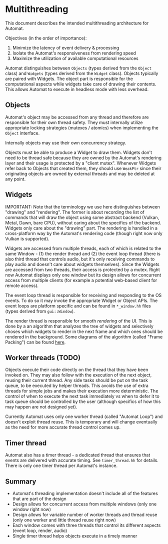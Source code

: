 # Multithreading

This document describes the intended multithreading architecture for Automat.

Objectives (in the order of importance):
1. Minimize the latency of event delivery & processing
2. Isolate the Automat's responsiveness from rendering speed
3. Maximize the utilization of available computational resources

Automat distinguishes between `Objects` (types derived from the `Object` class) and `Widgets` (types derived from the `Widget` class). Objects typically are paired with Widgets. The object part is responsible for the computational aspects while widgets take care of drawing their contents. This allows Automat to execute in headless mode with less overhead.

## Objects

Automat's object may be accessed from any thread and therefore are responsible for their own thread safety. They must internally utilize appropriate locking strategies (mutexes / atomics) when implementing the `Object` interface.

Internally objects may use their own concurrency strategy.

Objects must be able to produce a Widget to draw them. Widgets don't need to be thread safe because they are owned by the Automat's rendering layer and their usage is protected by a "client mutex". Whenever Widgets refer back to Objects that created them, they should use `WeakPtr` since their originating objects are owned by external threads and may be deleted at any point.

## Widgets

IMPORTANT: Note that the terminology we use here distinguishes between "drawing" and "rendering". The former is about recording the list of commands that will draw the object using some abstract backend (Vulkan, Metal, Dawn, bare CPU), without caring about the specifics of the backend. Widgets only care about the "drawing" part. The rendering is handled in a cross-platform way by the Automat's rendering code (though right now only Vulkan is supported).

Widgets are accessed from multiple threads, each of which is related to the same Window - (1) the render thread and (2) the event loop thread (there is also third thread that controls audio, but it's only receiving commands to play audio and doesn't care about widgets themselves). Since the Widgets are accessed from two threads, their access is protected by a mutex. Right now Automat displays only one window but its design allows for concurrent access from multiple clients (for example a potential web-based client for remote access).

The event loop thread is responsible for receiving and responding to the OS events. To do so it may invoke the appropriate Widget or Object APIs. The event loops are platform specific and can be found in `*_window.hh` files (types derived from `gui::Window`).

The render thread is responsible for smooth *rendering* of the UI. This is done by a an algorithm that analyzes the tree of widgets and selectively choses which widgets to render in the next frame and which ones should be rendered in the background. Some diagrams of the algorithm (called "Frame Packing") can be found [here](https://www.tldraw.com/ro/3d97dFMiuM0MLgqyyP0SG?d=v0.0.1369.751.oabcxxQj34hFXH8A6_75W).

## Worker threads (TODO)

Objects execute their code directly on the thread that they have been invoked on. They may also follow with the execution of the next object, reusing their current thread. Any side tasks should be put on the task queue, to be executed by helper threads. This avoids the use of extra threads for simple jobs and makes their execution more deterministic. The control of when to execute the next task immediately vs when to defer it to task queue should be controlled by the user (although specifics of how this may happen are not designed yet).

Currently Automat uses only one worker thread (called "Automat Loop") and doesn't exploit thread reuse. This is temporary and will change eventually as the need for more accurate thread control comes up.

## Timer thread

Automat also has a timer thread - a dedicated thread that ensures that events are delivered with accurate timing. See `timer_thread.hh` for details. There is only one timer thread per Automat's instance.

## Summary

- Automat's threading implementation doesn't include all of the features that are part of the design
- Design allows for concurrent access from multiple windows (only one window right now)
- Design allows for variable number of worker threads and thread reuse (only one worker and little thread reuse right now)
- Each window comes with three threads that control its different aspects (event loop, render, audio)
- Single timer thread helps objects execute in a timely manner
